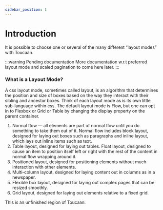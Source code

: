 ```yaml
---
sidebar_position: 1
---
```


# Introduction
It is possible to choose one or several of the many different “layout modes” with Toucaan. 

:::warning Pending documentation
More documentation w.r.t preferred layout mode and scaled pagination to come here later. 
:::


### What is a Layout Mode?
A css layout mode, sometimes called layout, is an algorithm that determines the position and size of boxes based on the way they interact with their sibling and ancestor boxes. Think of each layout mode as is its own little sub-language within css. The default layout mode is Flow, but one can opt in to Flexbox or Grid or Table by changing the display property on the parent container. 

1. Normal flow — all elements are part of normal flow until you do something to take them out of it. Normal flow includes block layout, designed for laying out boxes such as paragraphs and inline layout, which lays out inline items such as text.
2. Table layout, designed for laying out tables.
Float layout, designed to cause an item to position itself left or right with the rest of the content in normal flow wrapping around it.
3. Positioned layout, designed for positioning elements without much interaction with other elements.
4. Multi-column layout, designed for laying content out in columns as in a newspaper.
5. Flexible box layout, designed for laying out complex pages that can be resized smoothly.
6. Grid layout, designed for laying out elements relative to a fixed grid.


This is an unfinished region of Toucaan. 

